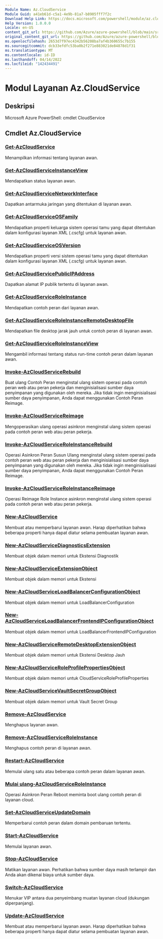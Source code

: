 ```yaml
---
Module Name: Az.CloudService
Module Guid: a41eb61d-c5a1-4e9b-81a7-b8905fff7f2c
Download Help Link: https://docs.microsoft.com/powershell/module/az.cloudservice
Help Version: 1.0.0.0
Locale: en-US
content_git_url: https://github.com/Azure/azure-powershell/blob/main/src/CloudService/help/Az.CloudService.md
original_content_git_url: https://github.com/Azure/azure-powershell/blob/main/src/CloudService/help/Az.CloudService.md
ms.openlocfilehash: 2653d7f97ec4342b56208ba7af4b360655c7b155
ms.sourcegitcommit: dcb33efdfc53ba0b2f271e883021de84878d1f31
ms.translationtype: MT
ms.contentlocale: id-ID
ms.lasthandoff: 04/14/2022
ms.locfileid: "142434491"
---
```

# Modul Layanan Az.CloudService
## Deskripsi
Microsoft Azure PowerShell: cmdlet CloudService

## Cmdlet Az.CloudService
### [Get-AzCloudService](Get-AzCloudService.md)
Menampilkan informasi tentang layanan awan.

### [Get-AzCloudServiceInstanceView](Get-AzCloudServiceInstanceView.md)
Mendapatkan status layanan awan.

### [Get-AzCloudServiceNetworkInterface](Get-AzCloudServiceNetworkInterface.md)
Dapatkan antarmuka jaringan yang ditentukan di layanan awan.

### [Get-AzCloudServiceOSFamily](Get-AzCloudServiceOSFamily.md)
Mendapatkan properti keluarga sistem operasi tamu yang dapat ditentukan dalam konfigurasi layanan XML (.cscfg) untuk layanan awan.

### [Get-AzCloudServiceOSVersion](Get-AzCloudServiceOSVersion.md)
Mendapatkan properti versi sistem operasi tamu yang dapat ditentukan dalam konfigurasi layanan XML (.cscfg) untuk layanan awan.

### [Get-AzCloudServicePublicIPAddress](Get-AzCloudServicePublicIPAddress.md)
Dapatkan alamat IP publik tertentu di layanan awan.

### [Get-AzCloudServiceRoleInstance](Get-AzCloudServiceRoleInstance.md)
Mendapatkan contoh peran dari layanan awan.

### [Get-AzCloudServiceRoleInstanceRemoteDesktopFile](Get-AzCloudServiceRoleInstanceRemoteDesktopFile.md)
Mendapatkan file desktop jarak jauh untuk contoh peran di layanan awan.

### [Get-AzCloudServiceRoleInstanceView](Get-AzCloudServiceRoleInstanceView.md)
Mengambil informasi tentang status run-time contoh peran dalam layanan awan.

### [Invoke-AzCloudServiceRebuild](Invoke-AzCloudServiceRebuild.md)
Buat ulang Contoh Peran menginstal ulang sistem operasi pada contoh peran web atau peran pekerja dan menginisialisasi sumber daya penyimpanan yang digunakan oleh mereka.
Jika tidak ingin menginisialisasi sumber daya penyimpanan, Anda dapat menggunakan Contoh Peran Reimage.

### [Invoke-AzCloudServiceReimage](Invoke-AzCloudServiceReimage.md)
Mengoperasikan ulang operasi asinkron menginstal ulang sistem operasi pada contoh peran web atau peran pekerja.

### [Invoke-AzCloudServiceRoleInstanceRebuild](Invoke-AzCloudServiceRoleInstanceRebuild.md)
Operasi Asinkron Peran Susun Ulang menginstal ulang sistem operasi pada contoh peran web atau peran pekerja dan menginisialisasi sumber daya penyimpanan yang digunakan oleh mereka.
Jika tidak ingin menginisialisasi sumber daya penyimpanan, Anda dapat menggunakan Contoh Peran Reimage.

### [Invoke-AzCloudServiceRoleInstanceReimage](Invoke-AzCloudServiceRoleInstanceReimage.md)
Operasi Reimage Role Instance asinkron menginstal ulang sistem operasi pada contoh peran web atau peran pekerja.

### [New-AzCloudService](New-AzCloudService.md)
Membuat atau memperbarui layanan awan.
Harap diperhatikan bahwa beberapa properti hanya dapat diatur selama pembuatan layanan awan.

### [New-AzCloudServiceDiagnosticsExtension](New-AzCloudServiceDiagnosticsExtension.md)
Membuat objek dalam memori untuk Ekstensi Diagnostik

### [New-AzCloudServiceExtensionObject](New-AzCloudServiceExtensionObject.md)
Membuat objek dalam memori untuk Ekstensi

### [New-AzCloudServiceLoadBalancerConfigurationObject](New-AzCloudServiceLoadBalancerConfigurationObject.md)
Membuat objek dalam memori untuk LoadBalancerConfiguration

### [New-AzCloudServiceLoadBalancerFrontendIPConfigurationObject](New-AzCloudServiceLoadBalancerFrontendIPConfigurationObject.md)
Membuat objek dalam memori untuk LoadBalancerFrontendIPConfiguration

### [New-AzCloudServiceRemoteDesktopExtensionObject](New-AzCloudServiceRemoteDesktopExtensionObject.md)
Membuat objek dalam memori untuk Ekstensi Desktop Jauh

### [New-AzCloudServiceRoleProfilePropertiesObject](New-AzCloudServiceRoleProfilePropertiesObject.md)
Membuat objek dalam memori untuk CloudServiceRoleProfileProperties

### [New-AzCloudServiceVaultSecretGroupObject](New-AzCloudServiceVaultSecretGroupObject.md)
Membuat objek dalam memori untuk Vault Secret Group

### [Remove-AzCloudService](Remove-AzCloudService.md)
Menghapus layanan awan.

### [Remove-AzCloudServiceRoleInstance](Remove-AzCloudServiceRoleInstance.md)
Menghapus contoh peran di layanan awan.

### [Restart-AzCloudService](Restart-AzCloudService.md)
Memulai ulang satu atau beberapa contoh peran dalam layanan awan.

### [Mulai ulang-AzCloudServiceRoleInstance](Restart-AzCloudServiceRoleInstance.md)
Operasi Asinkron Peran Reboot meminta boot ulang contoh peran di layanan cloud.

### [Set-AzCloudServiceUpdateDomain](Set-AzCloudServiceUpdateDomain.md)
Memperbarui contoh peran dalam domain pembaruan tertentu.

### [Start-AzCloudService](Start-AzCloudService.md)
Memulai layanan awan.

### [Stop-AzCloudService](Stop-AzCloudService.md)
Matikan layanan awan.
Perhatikan bahwa sumber daya masih terlampir dan Anda akan dikenai biaya untuk sumber daya.

### [Switch-AzCloudService](Switch-AzCloudService.md)
Menukar VIP antara dua penyeimbang muatan layanan cloud (dukungan diperpanjang).

### [Update-AzCloudService](Update-AzCloudService.md)
Membuat atau memperbarui layanan awan.
Harap diperhatikan bahwa beberapa properti hanya dapat diatur selama pembuatan layanan awan.

